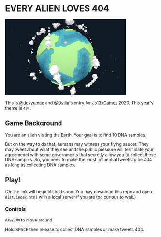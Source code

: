# EVERY ALIEN LOVES 404

![Screenshot](./screenshots/400.png)

This is [@devyumao](https://github.com/devyumao) and [@Ovilia](https://github.com/Ovilia)'s entry for [Js13kGames](https://js13kgames.com/) 2020. This year's theme is `404`.

## Game Background

You are an alien visiting the Earth. Your goal is to find 10 DNA samples.

But on the way to do that, humans may witness your flying saucer. They may tweet about what they see and the public pressure will terminate your agreemenet with some governments that secretly allow you to collect these DNA samples. So, you need to make the most influential tweets to be 404 as long as collecting DNA samples.

## Play!

(Online link will be published soon. You may download this repo and open `dist/index.html` with a local server if you are too curious to wait.)

### Controls

<kbd>A</kbd>/<kbd>S</kbd>/<kbd>D</kbd>/<kbd>W</kbd> to move around.

Hold <kbd>SPACE</kbd> then release to collect DNA samples or make tweets 404.
